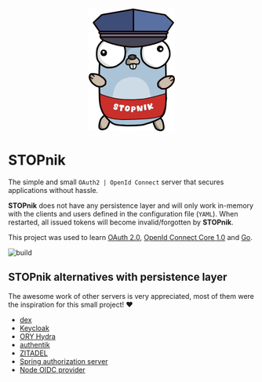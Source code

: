 <p align="center">
    <picture>
      <img alt="STOPnik" title="STOPnik" src="docs/content/assets/stopnik_250.png">
    </picture>
</p>

# STOPnik

The simple and small `OAuth2 | OpenId Connect` server that secures applications without hassle.

**STOPnik** does not have any persistence layer and will only work in-memory with the clients and users defined in the configuration file (`YAML`).
When restarted, all issued tokens will become invalid/forgotten by **STOPnik**.

This project was used to learn [OAuth 2.0](https://datatracker.ietf.org/doc/html/rfc6749), [OpenId Connect Core 1.0](https://openid.net/specs/openid-connect-core-1_0-final.html) and [Go](https://go.dev/).

![build](https://github.com/giftkugel/stopnik/actions/workflows/build.yml/badge.svg)

## STOPnik alternatives with persistence layer

The awesome work of other servers is very appreciated, most of them were the inspiration for this small project! ♥️

- [dex](https://github.com/dexidp/dex)
- [Keycloak](https://github.com/keycloak/keycloak)
- [ORY Hydra](https://github.com/ory/hydra)
- [authentik](https://github.com/goauthentik/authentik)
- [ZITADEL](https://github.com/zitadel/zitadel)
- [Spring authorization server](https://github.com/spring-projects/spring-authorization-server)
- [Node OIDC provider](https://github.com/panva/node-oidc-provider)
